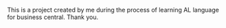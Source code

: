 This is a project created by me during the process of learning AL language for business central. Thank you.
